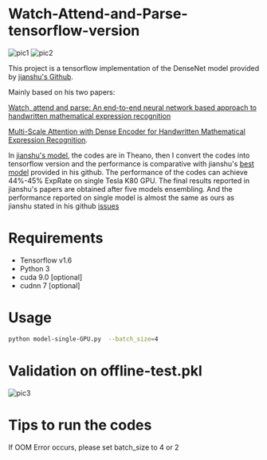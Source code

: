 # Watch-Attend-and-Parse-tensorflow-version

![pic1](./misc/WAP-Decoder.png)
![pic2](./misc/WAP-Dense.png)

This project is a tensorflow implementation of the DenseNet model provided by [jianshu's Github](https://github.com/JianshuZhang/WAP). 

Mainly based on his two papers:

[Watch, attend and parse: An end-to-end neural network based approach to handwritten mathematical expression recognition](https://www.sciencedirect.com/science/article/pii/S0031320317302376)

[Multi-Scale Attention with Dense Encoder for Handwritten Mathematical Expression Recognition](https://arxiv.org/abs/1801.03530).

In [jianshu's model](https://github.com/JianshuZhang/WAP/tree/master/DenseNet), the codes are in Theano, then I convert the codes into tensorflow version and the performance is comparative with jianshu's [best model](https://github.com/JianshuZhang/WAP/tree/master/DenseNet/models) provided in his github. The performance of the codes can achieve 44%-45% ExpRate on single Tesla K80 GPU. The final results reported in jianshu's papers are obtained after five models ensembling. And the performance reported on single model is almost 
the same as ours as jianshu stated in his github [issues](https://github.com/JianshuZhang/WAP/issues/7)


# Requirements

  - Tensorflow v1.6
  - Python 3
  - cuda 9.0 [optional]
  - cudnn 7 [optional]


# Usage

```sh
python model-single-GPU.py  --batch_size=4
```

# Validation on offline-test.pkl

![pic3](./misc/WAP-Train.png)


# Tips to run the codes

If OOM Error occurs, please set batch_size to 4 or 2
